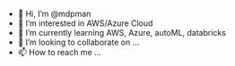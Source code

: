 - 👋 Hi, I’m @mdpman
- 👀 I’m interested in AWS/Azure Cloud
- 🌱 I’m currently learning AWS, Azure, autoML, databricks
- 💞️ I’m looking to collaborate on ...
- 📫 How to reach me ...

<!---
mdpman2/mdpman2 is a ✨ special ✨ repository because its `README.md` (this file) appears on your GitHub profile.
You can click the Preview link to take a look at your changes.
--->
